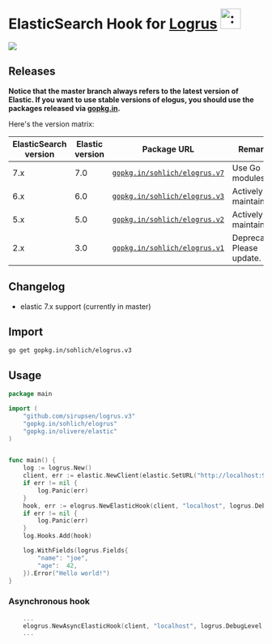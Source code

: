 # ElasticSearch Hook for [Logrus](https://github.com/Sirupsen/logrus) <img src="http://i.imgur.com/hTeVwmJ.png" width="40" height="40" alt=":walrus:" class="emoji" title=":walrus:"/>
<img src="https://travis-ci.org/sohlich/elogrus.svg?branch=master" />

## Releases
**Notice that the master branch always refers to the latest version of Elastic. If you want to use stable versions of elogus, you should use the packages released via [gopkg.in](https://gopkg.in).**

Here's the version matrix:

ElasticSearch version | Elastic version  | Package URL                              | Remarks |
----------------------|------------------|------------------------------------------|---------|
7.x                   | 7.0              | [`gopkg.in/sohlich/elogrus.v7`](http://gopkg.in/sohlich/elogrus.v7)| Use Go modules.
6.x                   | 6.0              | [`gopkg.in/sohlich/elogrus.v3`](http://gopkg.in/sohlich/elogrus.v3)| Actively maintained.
5.x                   | 5.0              | [`gopkg.in/sohlich/elogrus.v2`](http://gopkg.in/sohlich/elogrus.v2)| Actively maintained.
2.x                   | 3.0              | [`gopkg.in/sohlich/elogrus.v1`](http://gopkg.in/sohlich/elogrus.v1)| Deprecated. Please update.


## Changelog
- elastic 7.x support (currently in master)


## Import

```
go get gopkg.in/sohlich/elogrus.v3
```

## Usage

```go
package main

import (
	"github.com/sirupsen/logrus.v3"
	"gopkg.in/sohlich/elogrus"
	"gopkg.in/olivere/elastic"
)


func main() {
	log := logrus.New()
	client, err := elastic.NewClient(elastic.SetURL("http://localhost:9200"))
	if err != nil {
		log.Panic(err)
	}	
	hook, err := elogrus.NewElasticHook(client, "localhost", logrus.DebugLevel, "mylog")
	if err != nil {
		log.Panic(err)
	}	
	log.Hooks.Add(hook)

	log.WithFields(logrus.Fields{
		"name": "joe",
		"age":  42,
	}).Error("Hello world!")
}
```

### Asynchronous hook

```go
	...
	elogrus.NewAsyncElasticHook(client, "localhost", logrus.DebugLevel, "mylog")
	...
```
